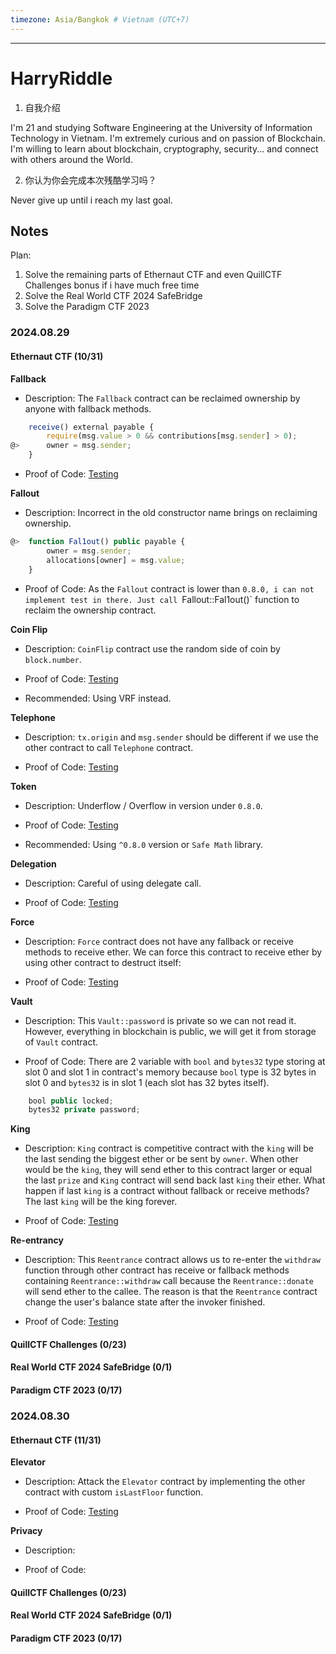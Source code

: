 ```yaml
---
timezone: Asia/Bangkok # Vietnam (UTC+7)
---
```


---

# HarryRiddle

1. 自我介绍

I'm 21 and studying Software Engineering at the University of Information Technology in Vietnam. I'm extremely curious and on passion of Blockchain. I'm willing to learn about blockchain, cryptography, security... and connect with others around the World.

2. 你认为你会完成本次残酷学习吗？

Never give up until i reach my last goal.

## Notes

Plan:

1. Solve the remaining parts of Ethernaut CTF and even QuillCTF Challenges bonus if i have much free time
2. Solve the Real World CTF 2024 SafeBridge
3. Solve the Paradigm CTF 2023

### 2024.08.29

#### Ethernaut CTF (10/31)

**Fallback**

- Description: The `Fallback` contract can be reclaimed ownership by anyone with fallback methods.

```javascript
    receive() external payable {
        require(msg.value > 0 && contributions[msg.sender] > 0);
@>      owner = msg.sender;
    }
```

- Proof of Code: [Testing]("/Writeup/HarryRiddle/Ethernaut-CTF/test/Fallback.t.sol")

**Fallout**

- Description: Incorrect in the old constructor name brings on reclaiming ownership.

```javascript
@>  function Fal1out() public payable {
        owner = msg.sender;
        allocations[owner] = msg.value;
    }
```

- Proof of Code: As the `Fallout` contract is lower than `0.8.0, i can not implement test in there. Just call `Fallout::Fal1out()` function to reclaim the ownership contract.

**Coin Flip**

- Description: `CoinFlip` contract use the random side of coin by `block.number`.

- Proof of Code: [Testing]("/Writeup/HarryRiddle/Ethernaut-CTF/test/CoinFlip.t.sol")

- Recommended: Using VRF instead.

**Telephone**

- Description: `tx.origin` and `msg.sender` should be different if we use the other contract to call `Telephone` contract.

- Proof of Code: [Testing]("/Writeup/HarryRiddle/Ethernaut-CTF/test/Telephone.t.sol")

**Token**

- Description: Underflow / Overflow in version under `0.8.0`.

- Proof of Code: [Testing]("/Writeup/HarryRiddle/Ethernaut-CTF/test/Token.t.sol")

- Recommended: Using `^0.8.0` version or `Safe Math` library.

**Delegation**

- Description: Careful of using delegate call.

- Proof of Code: [Testing]("/Writeup/HarryRiddle/Ethernaut-CTF/test/Delegation.t.sol")

**Force**

- Description: `Force` contract does not have any fallback or receive methods to receive ether. We can force this contract to receive ether by using other contract to destruct itself:

- Proof of Code: [Testing]("/Writeup/HarryRiddle/Ethernaut-CTF/test/Force.t.sol")

**Vault**

- Description: This `Vault::password` is private so we can not read it. However, everything in blockchain is public, we will get it from storage of `Vault` contract.

- Proof of Code: There are 2 variable with `bool` and `bytes32` type storing at slot 0 and slot 1 in contract's memory because `bool` type is 32 bytes in slot 0 and `bytes32` is in slot 1 (each slot has 32 bytes itself).

```javascript
    bool public locked;
    bytes32 private password;
```

**King**

- Description: `King` contract is competitive contract with the `king` will be the last sending the biggest ether or be sent by `owner`. When other would be the `king`, they will send ether to this contract larger or equal the last `prize` and `King` contract will send back last `king` their ether. What happen if last `king` is a contract without fallback or receive methods? The last `king` will be the king forever.

- Proof of Code: [Testing]("/Writeup/HarryRiddle/Ethernaut-CTF/test/King.t.sol")

**Re-entrancy**

- Description: This `Reentrance` contract allows us to re-enter the `withdraw` function through other contract has receive or fallback methods containing `Reentrance::withdraw` call because the `Reentrance::donate` will send ether to the callee. The reason is that the `Reentrance` contract change the user's balance state after the invoker finished.

- Proof of Code: [Testing]("/Writeup/HarryRiddle/Ethernaut-CTF/test/Reentrance.t.sol")

#### QuillCTF Challenges (0/23)

#### Real World CTF 2024 SafeBridge (0/1)

#### Paradigm CTF 2023 (0/17)

### 2024.08.30

#### Ethernaut CTF (11/31)

**Elevator**

- Description: Attack the `Elevator` contract by implementing the other contract with custom `isLastFloor` function.

- Proof of Code: [Testing]("/Writeup/HarryRiddle/Ethernaut-CTF/test/Elevator.t.sol")

**Privacy**

- Description:

- Proof of Code:

#### QuillCTF Challenges (0/23)

#### Real World CTF 2024 SafeBridge (0/1)

#### Paradigm CTF 2023 (0/17)
